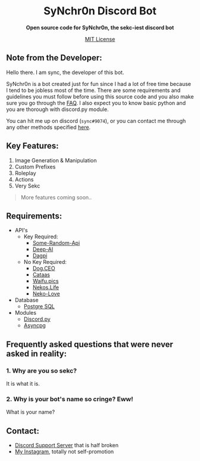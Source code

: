 <h1 align="center">SyNchr0n Discord Bot</h1>
<p align="center"><b>Open source code for SyNchr0n, the sekc-iest discord bot</b></p>
<a href="https://github.com/sync-desu/synchron-bot/blob/main/LICENSE"><p align="center">MIT License</p></a>


## **Note from the Developer:**
Hello there. I am sync, the developer of this bot.

SyNchr0n is a bot created just for fun since I had a lot of free time because I tend to be jobless most of the time. There are some requirements and guidelines you must follow before using this source code and you also make sure you go through the [FAQ](https://github.com/sync-desu/synchron-bot/blob/main/README.md#frequently-asked-questions-that-were-never-asked-in-reality "FAQ"). I also expect you to know basic python and you are thorough with discord.py module.

You can hit me up on discord (`឵sync឵#9074`), or you can contact me through any other methods specified [here](https://github.com/sync-desu/synchron-bot/blob/main/README.md#contact "Contact").


## **Key Features:**
1. Image Generation & Manipulation
2. Custom Prefixes
3. Roleplay
4. Actions
5. Very Sekc
> More features coming soon..


## **Requirements:**
- API's
    - Key Required:
        - [Some-Random-Api](https://some-random-api.ml/ "Some-Random-API")
        - [Deep-AI](https://deepai.org/apis "Deep-AI API")
        - [Dagpi](https://dagpi.xyz/ "Dagpi API")
    - No Key Required:
        - [Dog.CEO](https://dog.ceo/api "Dog Imgen API")
        - [Cataas](https://cataas.com "Cat Imgen API")
        - [Waifu.pics](https://waifu.pics/docs "Waifu Pics API")
        - [Nekos.Life](https://www.nekos.life/api/v2/endpoints "Nekos.Life Endpoints")
        - [Neko-Love](https://neko-love.xyz "Neko-Love")
- Database
    - [Postgre SQL](https://www.postgresql.org/ "PostgreSQL")
- Modules
    - [Discord.py](https://pypi.org/project/discord.py/ "Discord.py")
    - [Asyncpg](https://pypi.org/project/asyncpg/ "Asyncpg")


## **Frequently asked questions that were never asked in reality:**
### 1. Why are you so sekc?
It is what it is.
### 2. Why is your bot's name so cringe? Eww!
What is your name?


## **Contact:**
- [Discord Support Server](https://discord.gg/vMrFHAQETE) that is half broken
- [My Instagram](https://www.instagram.com/amvsync/), totally not self-promotion
